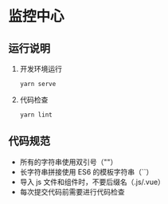 # 监控中心

## 运行说明
1. 开发环境运行
    ```
    yarn serve
    ```

2. 代码检查
    ```
    yarn lint
    ```

## 代码规范
- 所有的字符串使用双引号（""）
- 长字符串拼接使用 ES6 的模板字符串（``）
- 导入 js 文件和组件时，不要后缀名（.js/.vue）
- 每次提交代码前需要进行代码检查